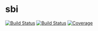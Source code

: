 # sbi

[![Build Status](https://github.com/korbinian90/sbi.jl/workflows/CI/badge.svg)](https://github.com/korbinian90/sbi.jl/actions)
[![Build Status](https://ci.appveyor.com/api/projects/status/github/korbinian90/sbi.jl?svg=true)](https://ci.appveyor.com/project/korbinian90/sbi-jl)
[![Coverage](https://codecov.io/gh/korbinian90/sbi.jl/branch/master/graph/badge.svg)](https://codecov.io/gh/korbinian90/sbi.jl)
